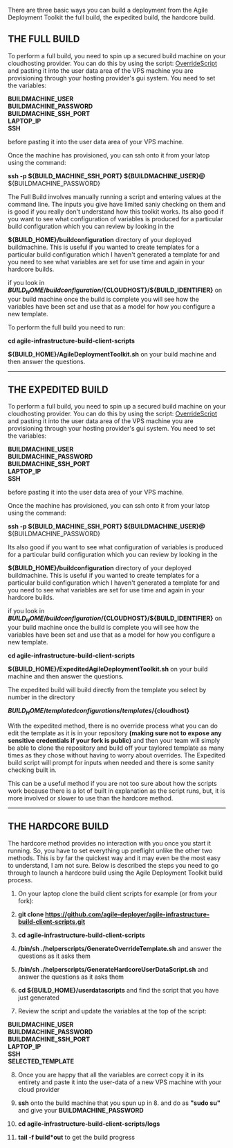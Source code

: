 There are three basic ways you can build a deployment from the Agile Deployment Toolkit the full build, the expedited build, the hardcore build.

## THE FULL BUILD

To perform a full build, you need to spin up a secured build machine on your cloudhosting provider. You can do this by using the script: [OverrideScript](https://github.com/agile-deployer/agile-infrastructure-build-client-scripts/blob/master/templatedconfigurations/templateoverrides/OverrideScript.sh) and pasting it into the user data area of the VPS machine you are provisioning through your hosting provider's gui system. You need to set the variables:

**BUILDMACHINE_USER**   
**BUILDMACHINE_PASSWORD**  
**BUILDMACHINE_SSH_PORT**  
**LAPTOP_IP**  
**SSH**

before pasting it into the user data area of your VPS machine.

Once the machine has provisioned, you can ssh onto it from your latop using the command:

**ssh -p ${BUILD_MACHINE_SSH_PORT} ${BUILDMACHINE_USER}@<build-machine-ip>**
<enter> ${BUILDMACHINE_PASSWORD}
  
The Full Build involves manually running a script and entering values at the command line. The inputs you give have limited saniy checking on them and is good if you really don't understand how this toolkit works.  Its also good if you want to see what configuration of variables is produced for a particular build configuration which you can review by looking in the 
  
  **${BUILD_HOME}/buildconfiguration**  directory of your deployed buildmachine. This is useful if you wanted to create templates for a particular build configuration which I haven't generated a template for and you need to see what variables are set for use time and again in your hardcore builds. 
  
  if you look in **${BUILD_HOME}/buildconfiguration/${CLOUDHOST}/${BUILD_IDENTIFIER}** on your build machine once the build is complete you will see how the variables have been set and use that as a model for how you configure a new template. 
  
To perform the full build you need to run:

  **cd agile-infrastructure-build-client-scripts**
  
  **${BUILD_HOME}/AgileDeploymentToolkit.sh** on your build machine and then answer the questions.
  
  --------------------------
  
## THE EXPEDITED BUILD
 
  To perform a full build, you need to spin up a secured build machine on your cloudhosting provider. You can do this by using the script: [OverrideScript](https://github.com/agile-deployer/agile-infrastructure-build-client-scripts/blob/master/templatedconfigurations/templateoverrides/OverrideScript.sh) and pasting it into the user data area of the VPS machine you are provisioning through your hosting provider's gui system. You need to set the variables:

**BUILDMACHINE_USER**   
**BUILDMACHINE_PASSWORD**  
**BUILDMACHINE_SSH_PORT**  
**LAPTOP_IP**  
**SSH**  

before pasting it into the user data area of your VPS machine.

Once the machine has provisioned, you can ssh onto it from your latop using the command:

**ssh -p ${BUILD_MACHINE_SSH_PORT} ${BUILDMACHINE_USER}@<build-machine-ip>**
<enter> ${BUILDMACHINE_PASSWORD}
  
 Its also good if you want to see what configuration of variables is produced for a particular build configuration which you can review by looking in the 
  
 **${BUILD_HOME}/buildconfiguration**  directory of your deployed buildmachine. This is useful if you wanted to create templates for a particular build configuration which I haven't generated a template for and you need to see what variables are set for use time and again in your hardcore builds. 
  
 if you look in **${BUILD_HOME}/buildconfiguration/${CLOUDHOST}/${BUILD_IDENTIFIER}** on your build machine once the build is complete you will see how the variables have been set and use that as a model for how you configure a new template. 
  
**cd agile-infrastructure-build-client-scripts**
  
**${BUILD_HOME}/ExpeditedAgileDeploymentToolkit.sh** on your build machine and then answer the questions.
  
The expedited build will build directly from the template you select by number in the directory  
  
  **${BUILD_HOME}/templatedconfigurations/templates/${cloudhost}**
  
With the expedited method, there is no override process what you can do edit the template as it is in your repository **(making sure not to expose any sensitive credentials if your fork is public)** and then your team will simply be able to clone the repository and build off your taylored template as many times as they chose without having to worry about overrides. The Expedited build script will prompt for inputs when needed and there is some sanity checking built in.
  
This can be a useful method if you are not too sure about how the scripts work because there is a lot of built in explanation as the script runs, but, it is more involved or slower to use than the hardcore method. 

  ------------------
  
## THE HARDCORE BUILD
  
  The hardcore method provides no interaction with you once you start it running. So, you have to set everything up preflight unlike the other two methods. This is by far the quickest way and it may even be the most easy to understand, I am not sure. Below is described the steps you need to go through to launch a hardcore build using the Agile Deployment Toolkit build process. 
  
  1. On your laptop clone the build client scripts for example (or from your fork):
  
  2. **git clone https://github.com/agile-deployer/agile-infrastructure-build-client-scripts.git**
  
  3. **cd agile-infrastructure-build-client-scripts**
  
  4. **/bin/sh ./helperscripts/GenerateOverrideTemplate.sh** and answer the questions as it asks them 
  
  5. **/bin/sh ./helperscripts/GenerateHardcoreUserDataScript.sh** and answer the questions as it asks them
  
  6. **cd ${BUILD_HOME}/userdatascripts** and find the script that you have just generated
  
  7. Review the script and update the variables at the top of the script:
  
  **BUILDMACHINE_USER**  
**BUILDMACHINE_PASSWORD**  
**BUILDMACHINE_SSH_PORT**  
**LAPTOP_IP**  
**SSH**  
**SELECTED_TEMPLATE**  
  
  8. Once you are happy that all the variables are correct copy it in its entirety and paste it into the user-data of a new VPS machine with your cloud provider
  
  9. **ssh** onto the build machine that you spun up in 8. and do as **"sudo su"** and give your **BUILDMACHINE_PASSWORD**
  
  10. **cd agile-infrastructure-build-client-scripts/logs**
  
  11. **tail -f build*out** to get the build progress
